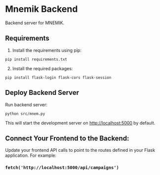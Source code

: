 # Mnemik Backend
Backend server for MNEMIK.
## Requirements
1. Install the requirements using pip:

`pip install requirements.txt`

2. Install the required packages:

`pip install flask-login flask-cors flask-session`

## Deploy Backend Server
Run backend server:

`python src/mnem.py`

This will start the development server on [http://localhost:5000](http://localhost:5000) by default.
## Connect Your Frontend to the Backend:
Update your frontend API calls to point to the routes defined in your Flask application. For example:

### `fetch('http://localhost:5000/api/campaigns')`
